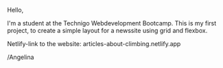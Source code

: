 Hello,

I'm a student at the Technigo Webdevelopment Bootcamp. This is my first project, to create a simple layout for a newssite using grid and flexbox.

Netlify-link to the website: articles-about-climbing.netlify.app

/Angelina